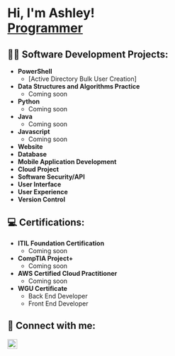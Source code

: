 <h1>Hi, I'm Ashley! <br/><a href="https://github.com/ashleylayton">Programmer</a></h1>

<h2>👨‍💻 Software Development Projects:</h2>

- <b>PowerShell</b>
  - [Active Directory Bulk User Creation]
- <b>Data Structures and Algorithms Practice</b>
  - Coming soon
- <b>Python</b>
  - Coming soon
- <b>Java</b>
  - Coming soon
- <b>Javascript</b>
  - Coming soon
- <b>Website</b>
- <b>Database</b>
- <b>Mobile Application Development</b>
- <b>Cloud Project</b>
- <b>Software Security/API</b>
- <b>User Interface</b>
- <b>User Experience</b>
- <b>Version Control</b>
  
<h2>💻 Certifications:</h2>

- <b>ITIL Foundation Certification</b>
  - Coming soon
- <b>CompTIA Project+</b>
  - Coming soon
- <b>AWS Certified Cloud Practitioner </b>
  - Coming soon
- <b>WGU Certificate</b>
  - Back End Developer
  - Front End Developer


<h2> 🤳 Connect with me:</h2>

[<img align="left" alt="JoshMadakor | LinkedIn" width="22px" src="https://cdn.jsdelivr.net/npm/simple-icons@v3/icons/linkedin.svg" />][linkedin]

[linkedin]: https://linkedin.com/in/

<!--
**joshmadakor1/joshmadakor1** is a ✨ _special_ ✨ repository because its `README.md` (this file) appears on your GitHub profile.

Here are some ideas to get you started:

- 🔭 I’m currently working on ...
- 🌱 I’m currently learning ...
- 👯 I’m looking to collaborate on ...
- 🤔 I’m looking for help with ...
- 💬 Ask me about ...
- 📫 How to reach me: ...
- 😄 Pronouns: ...
- ⚡ Fun fact: ...
-->
